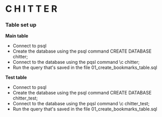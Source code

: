 C H I T T E R 
=================


<h3> Table set up </h3>

**Main table**
- Connect to psql
- Create the database using the psql command CREATE DATABASE chitter;
- Connect to the database using the pqsl command \c chitter;
- Run the query that's saved in the file 01_create_bookmarks_table.sql

**Test table**

- Connect to psql
- Create the database using the psql command CREATE DATABASE chitter_test;
- Connect to the database using the pqsl command \c chitter_test;
- Run the query that's saved in the file 01_create_bookmarks_table.sql
